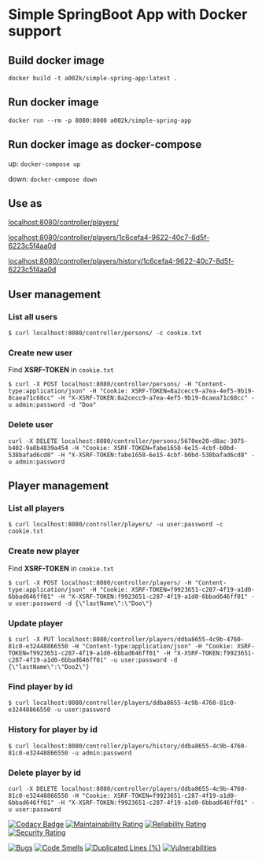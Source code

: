 # Simple SpringBoot App with Docker support

## Build docker image

`docker build -t a002k/simple-spring-app:latest .`

## Run docker image

`docker run --rm -p 8080:8080 a002k/simple-spring-app`

## Run docker image as docker-compose

up: `docker-compose up`

down: `docker-compose down`

## Use as

[localhost:8080/controller/players/](localhost:8080/controller/players/)

[localhost:8080/controller/players/1c6cefa4-9622-40c7-8d5f-6223c5f4aa0d](localhost:8080/controller/players/1c6cefa4-9622-40c7-8d5f-6223c5f4aa0d)

[localhost:8080/controller/players/history/1c6cefa4-9622-40c7-8d5f-6223c5f4aa0d](localhost:8080/controller/players/history/1c6cefa4-9622-40c7-8d5f-6223c5f4aa0d)

## User management

### List all users

`$ curl localhost:8080/controller/persons/ -c cookie.txt`

### Create new user

Find **XSRF-TOKEN** in `cookie.txt`

`$ curl -X POST localhost:8080/controller/persons/
-H "Content-type:application/json"
-H "Cookie: XSRF-TOKEN=8a2cecc9-a7ea-4ef5-9b19-8caea71c68cc" -H "X-XSRF-TOKEN:8a2cecc9-a7ea-4ef5-9b19-8caea71c68cc" -u admin:password
-d "Doo"`

### Delete user

`curl -X DELETE localhost:8080/controller/persons/5670ee20-d8ac-3075-b402-9a8b4839a454
-H "Cookie: XSRF-TOKEN=fabe1658-6e15-4cbf-b0bd-538bafad6cd8" -H "X-XSRF-TOKEN:fabe1658-6e15-4cbf-b0bd-538bafad6cd8" -u admin:password`

## Player management

### List all players

`$ curl localhost:8080/controller/players/ -u user:password -c cookie.txt`

### Create new player

Find **XSRF-TOKEN** in `cookie.txt`

`$ curl -X POST localhost:8080/controller/players/
-H "Content-type:application/json"
-H "Cookie: XSRF-TOKEN=f9923651-c287-4f19-a1d0-6bbad646ff01" -H "X-XSRF-TOKEN:f9923651-c287-4f19-a1d0-6bbad646ff01" -u user:password
-d {\"lastName\":\"Doo\"}`

### Update player

`$ curl -X PUT localhost:8080/controller/players/ddba8655-4c9b-4760-81c0-e32448866550 -H "Content-type:application/json"
-H "Cookie: XSRF-TOKEN=f9923651-c287-4f19-a1d0-6bbad646ff01" -H "X-XSRF-TOKEN:f9923651-c287-4f19-a1d0-6bbad646ff01" -u user:password
-d {\"lastName\":\"Doo2\"}`

### Find player by id

`$ curl localhost:8080/controller/players/ddba8655-4c9b-4760-81c0-e32448866550 -u user:password`

### History for player by id

`$ curl localhost:8080/controller/players/history/ddba8655-4c9b-4760-81c0-e32448866550 -u admin:password`

### Delete player by id

`curl -X DELETE localhost:8080/controller/players/ddba8655-4c9b-4760-81c0-e32448866550
-H "Cookie: XSRF-TOKEN=f9923651-c287-4f19-a1d0-6bbad646ff01" -H "X-XSRF-TOKEN:f9923651-c287-4f19-a1d0-6bbad646ff01" -u user:password`

[![Codacy Badge](https://api.codacy.com/project/badge/Grade/53ba623ba8c3475693088b60067b1a7b)](https://app.codacy.com/gh/ak-git/SimpleSpringApp?utm_source=github.com&utm_medium=referral&utm_content=ak-git/SimpleSpringApp&utm_campaign=Badge_Grade_Settings)
[![Maintainability Rating](https://sonarcloud.io/api/project_badges/measure?project=ak-git_SimpleSpringApp&metric=sqale_rating)](https://sonarcloud.io/summary/new_code?id=ak-git_SimpleSpringApp)
[![Reliability Rating](https://sonarcloud.io/api/project_badges/measure?project=ak-git_SimpleSpringApp&metric=reliability_rating)](https://sonarcloud.io/summary/new_code?id=ak-git_SimpleSpringApp)
[![Security Rating](https://sonarcloud.io/api/project_badges/measure?project=ak-git_SimpleSpringApp&metric=security_rating)](https://sonarcloud.io/summary/new_code?id=ak-git_SimpleSpringApp)

[![Bugs](https://sonarcloud.io/api/project_badges/measure?project=ak-git_SimpleSpringApp&metric=bugs)](https://sonarcloud.io/summary/new_code?id=ak-git_SimpleSpringApp)
[![Code Smells](https://sonarcloud.io/api/project_badges/measure?project=ak-git_SimpleSpringApp&metric=code_smells)](https://sonarcloud.io/summary/new_code?id=ak-git_SimpleSpringApp)
[![Duplicated Lines (%)](https://sonarcloud.io/api/project_badges/measure?project=ak-git_SimpleSpringApp&metric=duplicated_lines_density)](https://sonarcloud.io/summary/new_code?id=ak-git_SimpleSpringApp)
[![Vulnerabilities](https://sonarcloud.io/api/project_badges/measure?project=ak-git_SimpleSpringApp&metric=vulnerabilities)](https://sonarcloud.io/summary/new_code?id=ak-git_SimpleSpringApp)